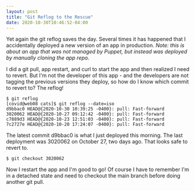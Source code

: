 ```yaml
---
layout: post
title: "Git Reflog to the Rescue"
date: 2020-10-30T10:46:52-04:00
---
```


Yet again the git reflog saves the day. Several times it has happened that I accidentally deployed a new version of an app in production. _Note: this is about an app that was not managed by Puppet, but instead was deployed by manually cloning the app repo._

I did a git pull, app restart, and curl to start the app and then realized I need to revert. But I'm not the developer of this app - and the developers are not tagging the previous versions they deploy, so how do I know which commit to revert to? The reflog!

    $ git reflog
    [covid@web08 cats]$ git reflog --date=iso
    d9bbac0 HEAD@{2020-10-30 10:39:25 -0400}: pull: Fast-forward
    3020062 HEAD@{2020-10-27 09:12:42 -0400}: pull: Fast-forward
    c7889d3 HEAD@{2020-10-23 12:51:03 -0400}: pull: Fast-forward
    7c2727e HEAD@{2020-10-20 17:24:07 -0400}: pull: Fast-forward

The latest commit d9bbac0 is what I just deployed this morning. The last deployment was 3020062 on October 27, two days ago. That looks safe to revert to.

    $ git checkout 3020062

Now I restart the app and I'm good to go! Of course I have to remember I'm in a detached state and need to checkout the main branch before doing another git pull.

